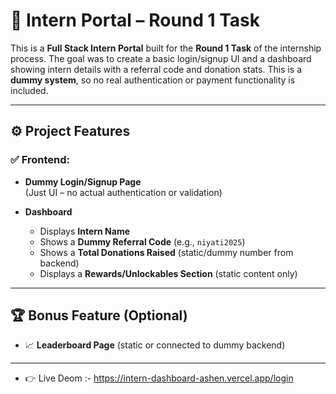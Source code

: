 # 💼 Intern Portal – Round 1 Task

This is a **Full Stack Intern Portal** built for the **Round 1 Task** of the internship process. The goal was to create a basic login/signup UI and a dashboard showing intern details with a referral code and donation stats. This is a **dummy system**, so no real authentication or payment functionality is included.

---

## ⚙️ Project Features

### ✅ Frontend:
- **Dummy Login/Signup Page**  
  (Just UI – no actual authentication or validation)
  
- **Dashboard**
  - Displays **Intern Name**
  - Shows a **Dummy Referral Code** (e.g., `niyati2025`)
  - Shows a **Total Donations Raised** (static/dummy number from backend)
  - Displays a **Rewards/Unlockables Section** (static content only)

---

## 🏆 Bonus Feature (Optional)
- 📈 **Leaderboard Page** (static or connected to dummy backend)

---

- 👉 Live Deom :- https://intern-dashboard-ashen.vercel.app/login

